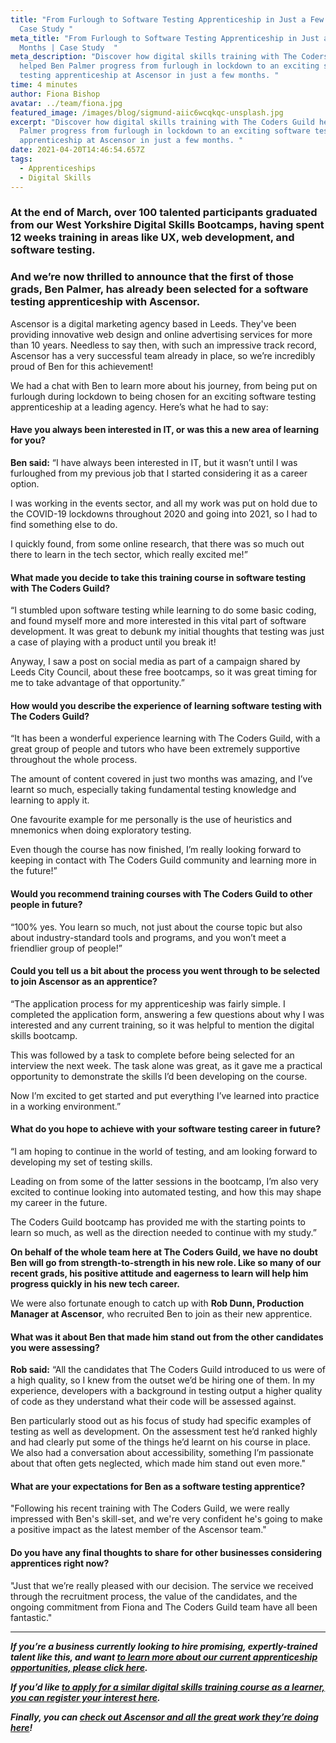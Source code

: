 ```yaml
---
title: "From Furlough to Software Testing Apprenticeship in Just a Few Months |
  Case Study "
meta_title: "From Furlough to Software Testing Apprenticeship in Just a Few
  Months | Case Study  "
meta_description: "Discover how digital skills training with The Coders Guild
  helped Ben Palmer progress from furlough in lockdown to an exciting software
  testing apprenticeship at Ascensor in just a few months. "
time: 4 minutes
author: Fiona Bishop
avatar: ../team/fiona.jpg
featured_image: /images/blog/sigmund-aiic6wcqkqc-unsplash.jpg
excerpt: "Discover how digital skills training with The Coders Guild helped Ben
  Palmer progress from furlough in lockdown to an exciting software testing
  apprenticeship at Ascensor in just a few months. "
date: 2021-04-20T14:46:54.657Z
tags:
  - Apprenticeships
  - Digital Skills
---
```

### At the end of March, over 100 talented participants graduated from our West Yorkshire Digital Skills Bootcamps, having spent 12 weeks training in areas like UX, web development, and software testing.

### And we’re now thrilled to announce that the first of those grads, Ben Palmer, has already been selected for a software testing apprenticeship with Ascensor.

Ascensor is a digital marketing agency based in Leeds. They've been providing innovative web design and online advertising services for more than 10 years. Needless to say then, with such an impressive track record, Ascensor has a very successful team already in place, so we’re incredibly proud of Ben for this achievement!

We had a chat with Ben to learn more about his journey, from being put on furlough during lockdown to being chosen for an exciting software testing apprenticeship at a leading agency. Here’s what he had to say: 

#### Have you always been interested in IT, or was this a new area of learning for you?

**Ben said:** “I have always been interested in IT, but it wasn’t until I was furloughed from my previous job that I started considering it as a career option.

I was working in the events sector, and all my work was put on hold due to the COVID-19 lockdowns throughout 2020 and going into 2021, so I had to find something else to do.

I quickly found, from some online research, that there was so much out there to learn in the tech sector, which really excited me!”

#### What made you decide to take this training course in software testing with The Coders Guild?

“I stumbled upon software testing while learning to do some basic coding, and found myself more and more interested in this vital part of software development. It was great to debunk my initial thoughts that testing was just a case of playing with a product until you break it!

Anyway, I saw a post on social media as part of a campaign shared by Leeds City Council, about these free bootcamps, so it was great timing for me to take advantage of that opportunity.”

#### How would you describe the experience of learning software testing with The Coders Guild?

“It has been a wonderful experience learning with The Coders Guild, with a great group of people and tutors who have been extremely supportive throughout the whole process. 

The amount of content covered in just two months was amazing, and I’ve learnt so much, especially taking fundamental testing knowledge and learning to apply it. 

One favourite example for me personally is the use of heuristics and mnemonics when doing exploratory testing.

Even though the course has now finished, I’m really looking forward to keeping in contact with The Coders Guild community and learning more in the future!”

#### Would you recommend training courses with The Coders Guild to other people in future?

“100% yes. You learn so much, not just about the course topic but also about industry-standard tools and programs, and you won’t meet a friendlier group of people!”

#### Could you tell us a bit about the process you went through to be selected to join Ascensor as an apprentice?

“The application process for my apprenticeship was fairly simple. I completed the application form, answering a few questions about why I was interested and any current training, so it was helpful to mention the digital skills bootcamp. 

This was followed by a task to complete before being selected for an interview the next week. The task alone was great, as it gave me a practical opportunity to demonstrate the skills I’d been developing on the course.

Now I’m excited to get started and put everything I’ve learned into practice in a working environment.”

#### What do you hope to achieve with your software testing career in future?

“I am hoping to continue in the world of testing, and am looking forward to developing my set of testing skills.

Leading on from some of the latter sessions in the bootcamp, I’m also very excited to continue looking into automated testing, and how this may shape my career in the future. 

The Coders Guild bootcamp has provided me with the starting points to learn so much, as well as the direction needed to continue with my study.”

**On behalf of the whole team here at The Coders Guild, we have no doubt Ben will go from strength-to-strength in his new role. Like so many of our recent grads, his positive attitude and eagerness to learn will help him progress quickly in his new tech career.**

We were also fortunate enough to catch up with **Rob Dunn, Production Manager at Ascensor**, who recruited Ben to join as their new apprentice. 

#### What was it about Ben that made him stand out from the other candidates you were assessing?

**Rob said:** “All the candidates that The Coders Guild introduced to us were of a high quality, so I knew from the outset we’d be hiring one of them. In my experience, developers with a background in testing output a higher quality of code as they understand what their code will be assessed against.

Ben particularly stood out as his focus of study had specific examples of testing as well as development. On the assessment test he’d ranked highly and had clearly put some of the things he’d learnt on his course in place. We also had a conversation about accessibility, something I’m passionate about that often gets neglected, which made him stand out even more."

#### What are your expectations for Ben as a software testing apprentice?

"Following his recent training with The Coders Guild, we were really impressed with Ben's skill-set, and we're very confident he's going to make a positive impact as the latest member of the Ascensor team." 

#### Do you have any final thoughts to share for other businesses considering apprentices right now?

"Just that we’re really pleased with our decision. The service we received through the recruitment process, the value of the candidates, and the ongoing commitment from Fiona and The Coders Guild team have all been fantastic."

- - -

***If you’re a business currently looking to hire promising, expertly-trained talent like this, and want [to learn more about our current apprenticeship opportunities, please click here](https://thecodersguild.org.uk/apprenticeships/).*** 

***If you’d like [to apply for a similar digital skills training course as a learner, you can register your interest here](https://thecodersguild.org.uk/contact-us/).*** 

***Finally, you can [check out Ascensor and all the great work they’re doing here](https://www.ascensor.co.uk/)!***